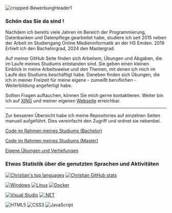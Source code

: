 ![cropped-BewerbungHeader1](https://github.com/user-attachments/assets/a755b822-235b-4619-a4cd-64a4d5de5a76)

### Schön das Sie da sind !

Nachdem ich bereits viele Jahren im Bereich der Programmierung, Datenbanken und Datenpflege gearbeitet habe, studiere ich seit 2015 neben der Arbeit im Studiengang Online Medieninformatik an der HS Emden. 2019 Erhielt ich den Bachelorgrad, 2024 den Mastergrad.

Auf meiner GitHub Seite finden sich Arbeitem, Übungen und Abgaben, die im Laufe meines Studiums entstanden sind. Sie geben einen kleinen Einblick in meine Arbeitsweise und den Themen, mit denen ich mich im Laufe des Studiums beschäftigt habe. Daneben finden sich Übungen, die ich in meiner Freizeit für meine eigene - zumeißt beruflichen - Weiterbildung angefertigt habe. 

Sollten Fragen auftauchen, können Sie mich gerne kontaktieren. Weiter bin ich auf [XING](https://www.xing.com/profile/Christian_Kitte/cv) und meiner eigenen [Webseite](https://wp.ckitte.de/) erreichbar.

---

Zur besseren Übersicht habe ich meine Repositories auf einzelnen Seiten manuell aufgeführt. Dies vereinfacht den Zugriff und ordnet sie nebenbei.

[Code im Rahmen meines Studiums (Bachelor)](https://github.com/ChristianKitte/ChristianKitte/blob/main/Bachelor-Modules.md)

[Code im Rahmen meines Studiums (Master)](https://github.com/ChristianKitte/ChristianKitte/blob/main/Master-Modules.md)

[Eigene Übungen und Vertiefungen](https://github.com/ChristianKitte/ChristianKitte/blob/main/Training.md)

### Etwas Statistik über die genutzten Sprachen und Aktivitäten

[![Christian's top languages](https://github-readme-stats.vercel.app/api/top-langs/?username=ChristianKitte&theme=aura&langs_count=10)](https://github.com/anuraghazra/github-readme-stats)
[![Christian GitHub stats](https://github-readme-stats.vercel.app/api?username=ChristianKitte&theme=aura)](https://github.com/anuraghazra/github-readme-stats)

[![Windows](https://badgen.net/badge/icon/windows?icon=windows&label)](https://microsoft.com/windows/)
[![Linux](https://svgshare.com/i/Zhy.svg)](https://svgshare.com/i/Zhy.svg)
[![Docker](https://badgen.net/badge/icon/docker?icon=docker&label)](https://https://docker.com/)

[![Visual Studio](https://badgen.net/badge/icon/visualstudio?icon=visualstudio&label)](https://visualstudio.microsoft.com)
[![.NET](https://img.shields.io/badge/--512BD4?logo=.net&logoColor=ffffff)](https://dotnet.microsoft.com/)

![HTML5](https://img.shields.io/badge/-HTML5-000000?style=flat&logo=html5&logoColor=ffffff&labelColor=E34F26)
![CSS3](https://img.shields.io/badge/-CSS3-000000?style=flat&logo=css3&logoColor=ffffff&labelColor=1572B6) 
![JavaScript](https://img.shields.io/badge/-JavaScript-000000?style=flat&logo=javascript)
